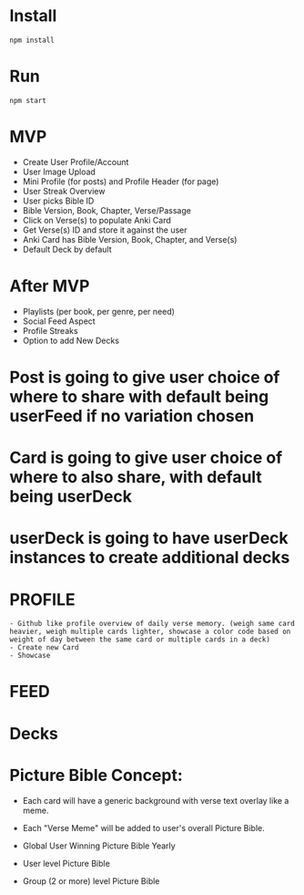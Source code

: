 # Install

`npm install`


# Run

`npm start`


# MVP

- Create User Profile/Account
- User Image Upload
- Mini Profile (for posts) and Profile Header (for page)
- User Streak Overview
- User picks Bible ID
- Bible Version, Book, Chapter, Verse/Passage
- Click on Verse(s) to populate Anki Card
- Get Verse(s) ID and store it against the user
- Anki Card has Bible Version, Book, Chapter, and Verse(s)
- Default Deck by default 



# After MVP
- Playlists (per book, per genre, per need)
- Social Feed Aspect
- Profile Streaks
- Option to add New Decks

# Post is going to give user choice of where to share with default being userFeed if no variation chosen

# Card is going to give user choice of where to also share, with default being userDeck

# userDeck is going to have userDeck instances to create additional decks 


# PROFILE
    - Github like profile overview of daily verse memory. (weigh same card heavier, weigh multiple cards lighter, showcase a color code based on weight of day between the same card or multiple cards in a deck)
    - Create new Card
    - Showcase 

# FEED

# Decks


# Picture Bible Concept:

- Each card will have a generic background with verse text overlay like a meme.

- Each "Verse Meme" will be added to user's overall Picture Bible. 

- Global User Winning Picture Bible Yearly

- User level Picture Bible

- Group (2 or more) level Picture Bible


